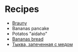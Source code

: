 # Recipes

- [Brauny](brownie.md)
- Bananas pancake
- Potatos "aidaho"
- [Bananas bread](bananas.md)
- [Тыква, запеченная с медом](dovleac.md)